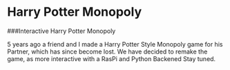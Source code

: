 # Harry Potter Monopoly
###Interactive Harry Potter Monopoly

5 years ago a friend and I made a Harry Potter Style Monopoly game for his Partner, which has since become lost.
We have decided to remake the game, as more interactive with a RasPi and Python Backened
Stay tuned.

